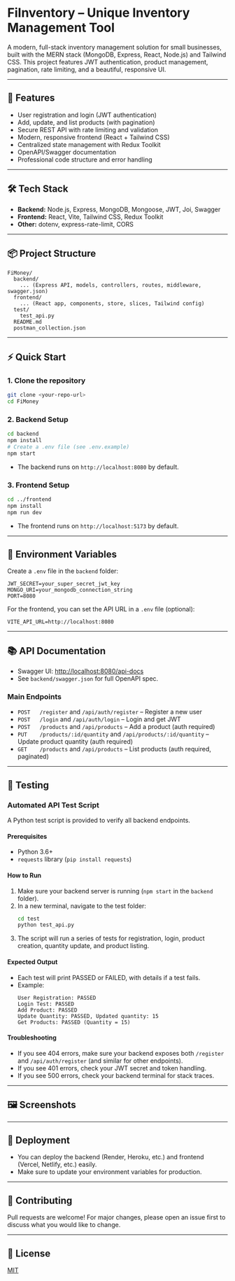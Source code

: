 # FiInventory – Unique Inventory Management Tool

A modern, full-stack inventory management solution for small businesses, built with the MERN stack (MongoDB, Express, React, Node.js) and Tailwind CSS. This project features JWT authentication, product management, pagination, rate limiting, and a beautiful, responsive UI.

---

## 🚀 Features
- User registration and login (JWT authentication)
- Add, update, and list products (with pagination)
- Secure REST API with rate limiting and validation
- Modern, responsive frontend (React + Tailwind CSS)
- Centralized state management with Redux Toolkit
- OpenAPI/Swagger documentation
- Professional code structure and error handling

---

## 🛠️ Tech Stack
- **Backend:** Node.js, Express, MongoDB, Mongoose, JWT, Joi, Swagger
- **Frontend:** React, Vite, Tailwind CSS, Redux Toolkit
- **Other:** dotenv, express-rate-limit, CORS

---

## 📦 Project Structure
```
FiMoney/
  backend/
    ... (Express API, models, controllers, routes, middleware, swagger.json)
  frontend/
    ... (React app, components, store, slices, Tailwind config)
  test/
    test_api.py
  README.md
  postman_collection.json
```

---

## ⚡ Quick Start

### 1. Clone the repository
```sh
git clone <your-repo-url>
cd FiMoney
```

### 2. Backend Setup
```sh
cd backend
npm install
# Create a .env file (see .env.example)
npm start
```
- The backend runs on `http://localhost:8080` by default.

### 3. Frontend Setup
```sh
cd ../frontend
npm install
npm run dev
```
- The frontend runs on `http://localhost:5173` by default.

---

## 🔑 Environment Variables
Create a `.env` file in the `backend` folder:
```
JWT_SECRET=your_super_secret_jwt_key
MONGO_URI=your_mongodb_connection_string
PORT=8080
```

For the frontend, you can set the API URL in a `.env` file (optional):
```
VITE_API_URL=http://localhost:8080
```

---

## 📚 API Documentation
- Swagger UI: [http://localhost:8080/api-docs](http://localhost:8080/api-docs)
- See `backend/swagger.json` for full OpenAPI spec.

### Main Endpoints
- `POST   /register` and `/api/auth/register` – Register a new user
- `POST   /login` and `/api/auth/login` – Login and get JWT
- `POST   /products` and `/api/products` – Add a product (auth required)
- `PUT    /products/:id/quantity` and `/api/products/:id/quantity` – Update product quantity (auth required)
- `GET    /products` and `/api/products` – List products (auth required, paginated)

---

## 🧪 Testing

### Automated API Test Script

A Python test script is provided to verify all backend endpoints.

#### **Prerequisites**
- Python 3.6+
- `requests` library (`pip install requests`)

#### **How to Run**
1. Make sure your backend server is running (`npm start` in the `backend` folder).
2. In a new terminal, navigate to the test folder:
   ```sh
   cd test
   python test_api.py
   ```
3. The script will run a series of tests for registration, login, product creation, quantity update, and product listing.

#### **Expected Output**
- Each test will print PASSED or FAILED, with details if a test fails.
- Example:
  ```
  User Registration: PASSED
  Login Test: PASSED
  Add Product: PASSED
  Update Quantity: PASSED, Updated quantity: 15
  Get Products: PASSED (Quantity = 15)
  ```

#### **Troubleshooting**
- If you see 404 errors, make sure your backend exposes both `/register` and `/api/auth/register` (and similar for other endpoints).
- If you see 401 errors, check your JWT secret and token handling.
- If you see 500 errors, check your backend terminal for stack traces.

---

## 🖼️ Screenshots
<!-- Add screenshots/gifs of your UI here -->

---

## 🚀 Deployment
- You can deploy the backend (Render, Heroku, etc.) and frontend (Vercel, Netlify, etc.) easily.
- Make sure to update your environment variables for production.

---

## 🤝 Contributing
Pull requests are welcome! For major changes, please open an issue first to discuss what you would like to change.

---

## 📄 License
[MIT](LICENSE) 